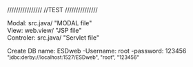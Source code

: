 ////////////////
//TEST
///////////////

Modal: src.java/ "MODAL file" </br>
View: web.view/ "JSP file" </br>
Controler: src.java/ "Servlet file" </br>

Create DB name: ESDweb
-Username: root
-password: 123456
</br>
<sub>"jdbc:derby://localhost:1527/ESDweb", "root", "123456"


